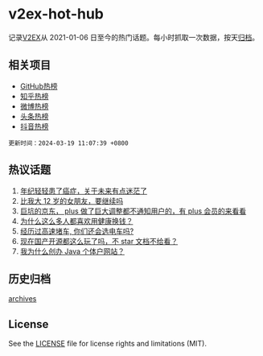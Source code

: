 # v2ex-hot-hub

 记录[V2EX](https://www.v2ex.com/)从 2021-01-06 日至今的热门话题。每小时抓取一次数据，按天[归档](archives)。
 
 ## 相关项目

- [GitHub热榜](https://github.com/snaildev/github-hot-hub)
- [知乎热榜](https://github.com/snaildev/zhihu-hot-hub)
- [微博热榜](https://github.com/snaildev/weibo-hot-hub)
- [头条热榜](https://github.com/snaildev/toutiao-hot-hub)
- [抖音热榜](https://github.com/snaildev/douyin-hot-hub)


 `更新时间：2024-03-19 11:07:39 +0800`

## 热议话题

1. [年纪轻轻患了癌症，关于未来有点迷茫了](https://www.v2ex.com/t/1024660)
1. [比我大 12 岁的女朋友，要继续吗](https://www.v2ex.com/t/1024951)
1. [巨坑的京东， plus 做了巨大调整都不通知用户的，有 plus 会员的来看看](https://www.v2ex.com/t/1024748)
1. [为什么这么多人都喜欢用健康换钱？](https://www.v2ex.com/t/1024865)
1. [经历过高速堵车, 你们还会选电车吗?](https://www.v2ex.com/t/1024800)
1. [现在国产开源都这么玩了吗，不 star 文档不给看？](https://www.v2ex.com/t/1024935)
1. [我为什么创办 Java 个体户网站？](https://www.v2ex.com/t/1024772)

## 历史归档

[archives](archives)

## License

See the [LICENSE](LICENSE) file for license rights and limitations (MIT).
